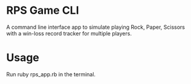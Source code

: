 # RPS Game CLI
A command line interface app to simulate playing Rock, Paper, Scissors with a win-loss record tracker for multiple players.

# Usage
Run ruby rps_app.rb in the terminal.
